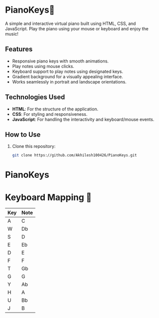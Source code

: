 # PianoKeys🎹  

A simple and interactive virtual piano built using HTML, CSS, and JavaScript. Play the piano using your mouse or keyboard and enjoy the music!  

## Features  
- Responsive piano keys with smooth animations.  
- Play notes using mouse clicks.  
- Keyboard support to play notes using designated keys.  
- Gradient background for a visually appealing interface.  
- Works seamlessly in portrait and landscape orientations.    

## Technologies Used  
- **HTML**: For the structure of the application.  
- **CSS**: For styling and responsiveness.  
- **JavaScript**: For handling the interactivity and keyboard/mouse events.  

## How to Use  
1. Clone this repository:  
   ```bash  
   git clone https://github.com/Akhilesh100426/PianoKeys.git  
# PianoKeys

# Keyboard Mapping 🎹

| Key | Note |
|-----|------|
| A   | C    |
| W   | Db   |
| S   | D    |
| E   | Eb   |
| D   | E    |
| F   | F    |
| T   | Gb   |
| G   | G    |
| Y   | Ab   |
| H   | A    |
| U   | Bb   |
| J   | B    |
